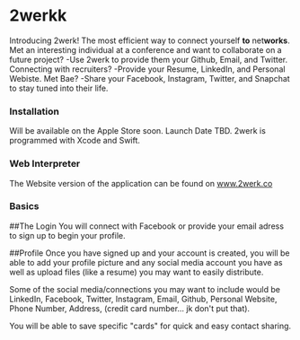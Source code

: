 # 2werkk

Introducing 2werk! The most efficient way to connect yourself **to** net**works**. Met an interesting individual at a conference and want to collaborate on a future project? -Use 2werk to provide them your Github, Email, and Twitter. Connecting with recruiters? -Provide your Resume, LinkedIn, and Personal Webiste. Met Bae? -Share your Facebook, Instagram, Twitter, and Snapchat to stay tuned into their life. 

### Installation
Will be available on the Apple Store soon. Launch Date TBD. 2werk is programmed with Xcode and Swift. 

### Web Interpreter
The Website version of the application can be found on www.2werk.co

### Basics
##The Login
You will connect with Facebook or provide your email adress to sign up to begin your profile. 

##Profile
Once you have signed up and your account is created, you will be able to add your profile picture and any social media account you have as well as upload files (like a resume) you may want to easily distribute.

Some of the social media/connections you may want to include would be LinkedIn, Facebook, Twitter, Instagram, Email, Github, Personal Website, Phone Number, Address, (credit card number... jk don't put that). 

You will be able to save specific "cards" for quick and easy contact sharing.
